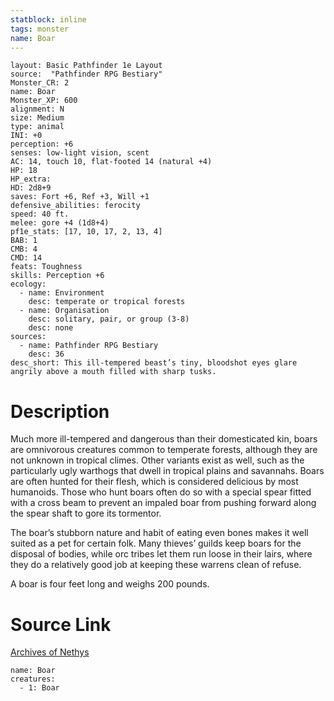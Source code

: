 ```yaml
---
statblock: inline
tags: monster
name: Boar
---
```

```statblock
layout: Basic Pathfinder 1e Layout
source:  "Pathfinder RPG Bestiary"
Monster_CR: 2
name: Boar
Monster_XP: 600
alignment: N
size: Medium
type: animal
INI: +0
perception: +6
senses: low-light vision, scent
AC: 14, touch 10, flat-footed 14 (natural +4)
HP: 18
HP_extra: 
HD: 2d8+9
saves: Fort +6, Ref +3, Will +1
defensive_abilities: ferocity
speed: 40 ft.
melee: gore +4 (1d8+4)
pf1e_stats: [17, 10, 17, 2, 13, 4]
BAB: 1
CMB: 4
CMD: 14
feats: Toughness
skills: Perception +6
ecology:
  - name: Environment
    desc: temperate or tropical forests
  - name: Organisation
    desc: solitary, pair, or group (3-8)
    desc: none
sources:
  - name: Pathfinder RPG Bestiary
    desc: 36
desc_short: This ill-tempered beast’s tiny, bloodshot eyes glare angrily above a mouth filled with sharp tusks.
```
# Description
Much more ill-tempered and dangerous than their domesticated kin, boars are omnivorous creatures common to temperate forests, although they are not unknown in tropical climes. Other variants exist as well, such as the particularly ugly warthogs that dwell in tropical plains and savannahs. Boars are often hunted for their flesh, which is considered delicious by most humanoids. Those who hunt boars often do so with a special spear fitted with a cross beam to prevent an impaled boar from pushing forward along the spear shaft to gore its tormentor.

The boar’s stubborn nature and habit of eating even bones makes it well suited as a pet for certain folk. Many thieves’ guilds keep boars for the disposal of bodies, while orc tribes let them run loose in their lairs, where they do a relatively good job at keeping these warrens clean of refuse.

A boar is four feet long and weighs 200 pounds.
# Source Link
[Archives of Nethys](https://aonprd.com/MonsterDisplay.aspx?ItemName=Boar)
```encounter-table
name: Boar
creatures:
  - 1: Boar
```
